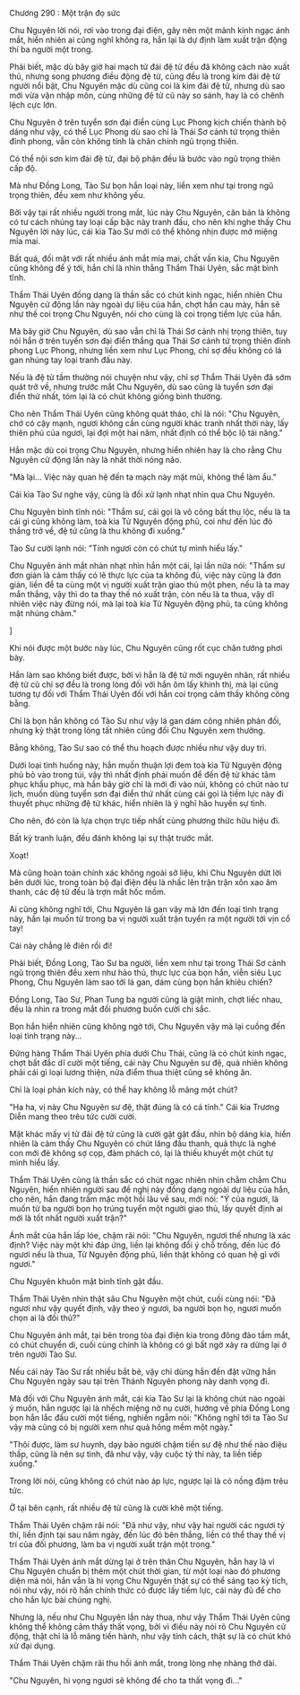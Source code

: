 




Chương 290 : Một trận đọ sức


Chu Nguyên lời nói, rơi vào trong đại điện, gây nên một mảnh kinh ngạc ánh mắt, hiển nhiên ai cũng nghĩ không ra, hắn lại là dự định làm xuất trận động thí ba người một trong.

Phải biết, mặc dù bây giờ hai mạch tử đái đệ tử đều đã không cách nào xuất thủ, nhưng song phương điều động đệ tử, cũng đều là trong kim đái đệ tử người nổi bật, Chu Nguyên mặc dù cũng coi là kim đái đệ tử, nhưng dù sao mới vừa vặn nhập môn, cùng những đệ tử cũ này so sánh, hay là có chênh lệch cực lớn.

Chu Nguyên ở trên tuyển sơn đại điển cùng Lục Phong kịch chiến thành bộ dáng như vậy, có thể Lục Phong dù sao chỉ là Thái Sơ cảnh tứ trọng thiên đỉnh phong, vẫn còn không tính là chân chính ngũ trọng thiên.

Có thể nội sơn kim đái đệ tử, đại bộ phận đều là bước vào ngũ trọng thiên cấp độ.

Mà như Đồng Long, Tào Sư bọn hắn loại này, liền xem như tại trong ngũ trọng thiên, đều xem như không yếu.

Bởi vậy tại rất nhiều người trong mắt, lúc này Chu Nguyên, căn bản là không có tư cách nhúng tay loại cấp bậc này tranh đấu, cho nên khi nghe thấy Chu Nguyên lời này lúc, cái kia Tào Sư mới có thể không nhịn được mở miệng mỉa mai.

Bất quá, đối mặt với rất nhiều ánh mắt mỉa mai, chất vấn kia, Chu Nguyên cũng không để ý tới, hắn chỉ là nhìn thẳng Thẩm Thái Uyên, sắc mặt bình tĩnh.

Thẩm Thái Uyên đồng dạng là thần sắc có chút kinh ngạc, hiển nhiên Chu Nguyên cử động lần này ngoài dự liệu của hắn, chợt hắn cau mày, hắn sẽ như thế coi trọng Chu Nguyên, nói cho cùng là coi trọng tiềm lực của hắn.

Mà bây giờ Chu Nguyên, dù sao vẫn chỉ là Thái Sơ cảnh nhị trọng thiên, tuy nói hắn ở trên tuyển sơn đại điển thắng qua Thái Sơ cảnh tứ trọng thiên đỉnh phong Lục Phong, nhưng liền xem như Lục Phong, chỉ sợ đều không có lá gan nhúng tay loại tranh đấu này.

Nếu là đệ tử tầm thường nói chuyện như vậy, chỉ sợ Thẩm Thái Uyên đã sớm quát trở về, nhưng trước mắt Chu Nguyên, dù sao cũng là tuyển sơn đại điển thứ nhất, tóm lại là có chút không giống bình thường.

Cho nên Thẩm Thái Uyên cũng không quát tháo, chỉ là nói: "Chu Nguyên, chớ có cậy mạnh, ngươi không cần cùng người khác tranh nhất thời này, lấy thiên phú của ngươi, lại đợi một hai năm, nhất định có thể bộc lộ tài năng."

Hắn mặc dù coi trọng Chu Nguyên, nhưng hiển nhiên hay là cho rằng Chu Nguyên cử động lần này là nhất thời nóng não.

"Mà lại... Việc này quan hệ đến ta mạch này mặt mũi, không thể làm ẩu."

Cái kia Tào Sư nghe vậy, cũng là đối xử lạnh nhạt nhìn qua Chu Nguyên.

Chu Nguyên bình tĩnh nói: "Thẩm sư, cái gọi là vô công bất thụ lộc, nếu là ta cái gì cũng không làm, toà kia Tử Nguyên động phủ, coi như đến lúc đó thắng trở về, đệ tử cũng là thu không đi xuống."

Tào Sư cười lạnh nói: "Tính ngươi còn có chút tự mình hiểu lấy."

Chu Nguyên ánh mắt nhàn nhạt nhìn hắn một cái, lại lần nữa nói: "Thẩm sư đơn giản là cảm thấy có lẽ thực lực của ta không đủ, việc này cũng là đơn giản, liền để ta cùng một vị người xuất trận giao thủ một phen, nếu là ta may mắn thắng, vậy thì do ta thay thế nó xuất trận, còn nếu là ta thua, vậy dĩ nhiên việc này đừng nói, mà lại toà kia Tử Nguyên động phủ, ta cũng không mặt nhúng chàm."

]

Khi nói được một bước này lúc, Chu Nguyên cũng rốt cục chân tướng phơi bày.

Hắn làm sao không biết được, bởi vì hắn là đệ tử mới nguyên nhân, rất nhiều đệ tử cũ chỉ sợ đều là trong lòng đối với hắn ôm lấy khinh thị, mà lại cũng tương tự đối với Thẩm Thái Uyên đối với hắn coi trọng cảm thấy không công bằng.

Chỉ là bọn hắn không có Tào Sư như vậy lá gan dám công nhiên phản đối, nhưng kỳ thật trong lòng tất nhiên cũng đối Chu Nguyên xem thường.

Bằng không, Tào Sư sao có thể thu hoạch được nhiều như vậy duy trì.

Dưới loại tình huống này, hắn muốn thuận lợi đem toà kia Tử Nguyên động phủ bỏ vào trong túi, vậy thì nhất định phải muốn để đến đệ tử khác tâm phục khẩu phục, mà hắn bây giờ chỉ là mới đi vào núi, không có chút nào tư lịch, muốn dùng tuyển sơn đại điển thứ nhất cùng cái gọi là tiềm lực này đi thuyết phục những đệ tử khác, hiển nhiên là ý nghĩ hão huyền sự tình.

Cho nên, đó còn là lựa chọn trực tiếp nhất cùng phương thức hữu hiệu đi.

Bất kỳ tranh luận, đều đánh không lại sự thật trước mắt.

Xoạt!

Mà cũng hoàn toàn chính xác không ngoài sở liệu, khi Chu Nguyên dứt lời bên dưới lúc, trong toàn bộ đại điện đều là nhấc lên trận trận xôn xao âm thanh, các đệ tử đều là trợn mắt hốc mồm.

Ai cũng không nghĩ tới, Chu Nguyên lá gan vậy mà lớn đến loại tình trạng này, hắn lại muốn từ trong ba vị người xuất trận tuyển ra một người tới vịn cổ tay!

Cái này chẳng lẽ điên rồi đi!

Phải biết, Đồng Long, Tào Sư ba người, liền xem như tại trong Thái Sơ cảnh ngũ trọng thiên đều xem như hảo thủ, thực lực của bọn hắn, viễn siêu Lục Phong, Chu Nguyên làm sao tới lá gan, dám cùng bọn hắn khiêu chiến?

Đồng Long, Tào Sư, Phan Tung ba người cũng là giật mình, chợt liếc nhau, đều là nhìn ra trong mắt đối phương buồn cười chi sắc.

Bọn hắn hiển nhiên cũng không ngờ tới, Chu Nguyên vậy mà lại cuồng đến loại tình trạng này...

Đứng hàng Thẩm Thái Uyên phía dưới Chu Thái, cũng là có chút kinh ngạc, chợt bất đắc dĩ cười một tiếng, cái này Chu Nguyên sư đệ, quả nhiên không phải cái gì loại lương thiện, nửa điểm thua thiệt cũng sẽ không ăn.

Chỉ là loại phản kích này, có thể hay không lỗ mãng một chút?

"Ha ha, vị này Chu Nguyên sư đệ, thật đúng là có cá tính." Cái kia Trương Diễn mang theo trêu tức cười cười.

Mặt khác mấy vị tử đái đệ tử cũng là cười gật gật đầu, nhìn bộ dáng kia, hiển nhiên là cảm thấy Chu Nguyên có chút lăng đầu thanh, quả thực là nghé con mới đẻ không sợ cọp, đảm phách có, lại là thiếu khuyết một chút tự mình hiểu lấy.

Thẩm Thái Uyên cũng là thần sắc có chút ngạc nhiên nhìn chằm chằm Chu Nguyên, hiển nhiên người sau đề nghị này đồng dạng ngoài dự liệu của hắn, cho nên, hắn đang trầm mặc một hồi lâu về sau, mới nói: "Ý của ngươi, là muốn từ ba người bọn họ trúng tuyển một người giao thủ, lấy quyết định ai mới là tốt nhất người xuất trận?"

Ánh mắt của hắn lấp lóe, chậm rãi nói: "Chu Nguyên, ngươi thế nhưng là xác định? Việc này một khi đáp ứng, liền lại không đổi ý chỗ trống, đến lúc đó ngươi nếu là thua, Tử Nguyên động phủ, liền thật không có quan hệ gì với ngươi."

Chu Nguyên khuôn mặt bình tĩnh gật đầu.

Thẩm Thái Uyên nhìn thật sâu Chu Nguyên một chút, cuối cùng nói: "Đã ngươi như vậy quyết định, vậy theo ý ngươi, ba người bọn họ, ngươi muốn chọn ai là đối thủ?"

Chu Nguyên ánh mắt, tại bên trong tòa đại điện kia trong đông đảo tầm mắt, có chút chuyển di, cuối cùng chính là không có gì bất ngờ xảy ra dừng lại ở trên người Tào Sư.

Nếu cái này Tào Sư rất nhiều bắt bẻ, vậy chỉ dùng hắn đến đặt vững hắn Chu Nguyên ngày sau tại trên Thánh Nguyên phong này danh vọng đi.

Mà đối với Chu Nguyên ánh mắt, cái kia Tào Sư lại là không chút nào ngoài ý muốn, hắn ngược lại là nhếch miệng nở nụ cười, hướng về phía Đồng Long bọn hắn lắc đầu cười một tiếng, nghiền ngẫm nói: "Không nghĩ tới ta Tào Sư vậy mà cũng có bị người xem như quả hồng mềm một ngày."

"Thôi được, làm sư huynh, dạy bảo người chậm tiến sư đệ như thế nào điệu thấp, cũng là nên sự tình, đã như vậy, vậy cuộc tỷ thí này, ta liền tiếp xuống."

Trong lời nói, cũng không có chút nào áp lực, ngược lại là có nồng đậm trêu tức.

Ở tại bên cạnh, rất nhiều đệ tử cũng là cười khẽ một tiếng.

Thẩm Thái Uyên chậm rãi nói: "Đã như vậy, như vậy hai người các ngươi tỷ thí, liền định tại sau năm ngày, đến lúc đó bên thắng, liền có thể thay thế vị trí của đối phương, làm ba vị người xuất trận một trong."

Thẩm Thái Uyên ánh mắt dừng lại ở trên thân Chu Nguyên, hắn hay là vì Chu Nguyên chuẩn bị thêm một chút thời gian, từ một loại nào đó phương diện mà nói, hắn vẫn là hi vọng Chu Nguyên thật sự có thể sáng tạo kỳ tích, nói như vậy, nói rõ hắn chính thức có được lấy tiềm lực, cái này đủ để cho cho hắn lực bài chúng nghị.

Nhưng là, nếu như Chu Nguyên lần này thua, như vậy Thẩm Thái Uyên cũng không thể không cảm thấy thất vọng, bởi vì điều này nói rõ Chu Nguyên cử động, thật chỉ là lỗ mãng tiến hành, như vậy tính cách, thật sự là có chút khó xử đại dụng.

Thẩm Thái Uyên chậm rãi thu hồi ánh mắt, trong lòng nhẹ nhàng thở dài.

"Chu Nguyên, hi vọng ngươi sẽ không để cho ta thất vọng đi..."




